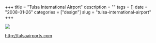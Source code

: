 +++
title = "Tulsa International Airport"
description = ""
tags = []
date = "2008-01-26"
categories = ["design"]
slug = "tulsa-international-airport"
+++


 

  <div id="screens-thumbs" class="clearfix">
    <div class="txt-center" id="design-submission"><a href="http://tulsaairports.com/"><img id='bluga-thumbnail-1069' class='bluga-thumbnail large' src='//media.konigi.com/bluga/
wt47f281e02fda2_0.jpg'/></a></div>  
  </div>   
<p><a href="http://tulsaairports.com/">http://tulsaairports.com</a></p>




